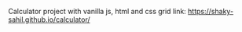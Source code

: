 Calculator project with vanilla js, html and css grid
link: https://shaky-sahil.github.io/calculator/
